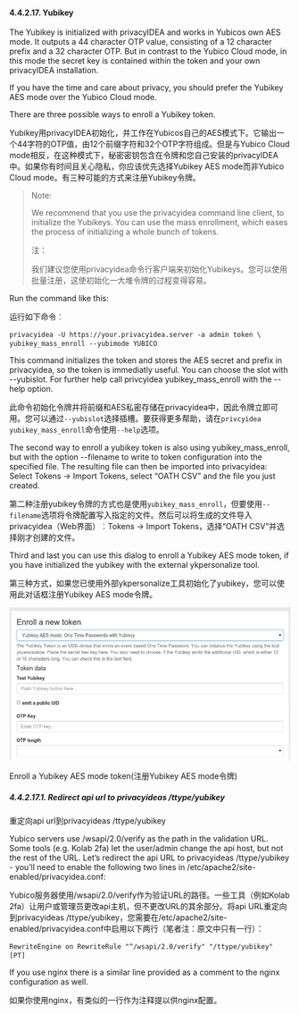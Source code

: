 #### 4.4.2.17. Yubikey

The Yubikey is initialized with privacyIDEA and works in Yubicos own AES mode. It outputs a 44 character OTP value, consisting of a 12 character prefix and a 32 character OTP. But in contrast to the Yubico Cloud mode, in this mode the secret key is contained within the token and your own privacyIDEA installation.

If you have the time and care about privacy, you should prefer the Yubikey AES mode over the Yubico Cloud mode.

There are three possible ways to enroll a Yubikey token.

Yubikey用privacyIDEA初始化，并工作在Yubicos自己的AES模式下。它输出一个44字符的OTP值，由12个前缀字符和32个OTP字符组成。但是与Yubico Cloud mode相反，在这种模式下，秘密密钥包含在令牌和您自己安装的privacyIDEA中。如果你有时间且关心隐私，你应该优先选择Yubikey AES mode而非Yubico Cloud mode。有三种可能的方式来注册Yubikey令牌。

> Note:
> 
> We recommend that you use the privacyidea command line client, to initialize the Yubikeys. You can use the mass enrollment, which eases the process of initializing a whole bunch of tokens.
> 
> 注：
> 
> 我们建议您使用privacyidea命令行客户端来初始化Yubikeys。您可以使用批量注册，这使初始化一大堆令牌的过程变得容易。

Run the command like this:

运行如下命令︰

```
privacyidea -U https://your.privacyidea.server -a admin token \
yubikey_mass_enroll --yubimode YUBICO
```

This command initializes the token and stores the AES secret and prefix in privacyidea, so the token is immediatly useful. You can choose the slot with --yubislot. For further help call privcyidea yubikey_mass_enroll with the --help option.

此命令初始化令牌并将前缀和AES私密存储在privacyidea中，因此令牌立即可用。您可以通过`--yubislot`选择插槽。要获得更多帮助，请在`privcyidea yubikey_mass_enroll`命令使用`--help`选项。

The second way to enroll a yubikey token is also using yubikey_mass_enroll, but with the option --filename to write to token configuration into the specified file. The resulting file can then be imported into privacyidea: Select Tokens -> Import Tokens, select “OATH CSV” and the file you just created.

第二种注册yubikey令牌的方式也是使用`yubikey_mass_enroll`，但要使用`--filename`选项将令牌配置写入指定的文件。然后可以将生成的文件导入privacyidea（Web界面）︰Tokens -> Import Tokens，选择“OATH CSV”并选择刚才创建的文件。

Third and last you can use this dialog to enroll a Yubikey AES mode token, if you have initialized the yubikey with the external ykpersonalize tool.

第三种方式，如果您已使用外部ykpersonalize工具初始化了yubikey，您可以使用此对话框注册Yubikey AES mode令牌。

![enroll_yubikey](../Contents/enroll_yubikey.png)

Enroll a Yubikey AES mode token(注册Yubikey AES mode令牌)

##### 4.4.2.17.1. Redirect api url to privacyideas /ttype/yubikey

重定向api url到privacyideas /ttype/yubikey

Yubico servers use /wsapi/2.0/verify as the path in the validation URL. Some tools (e.g. Kolab 2fa) let the user/admin change the api host, but not the rest of the URL. Let’s redirect the api URL to privacyideas /ttype/yubikey - you’ll need to enable the following two lines in /etc/apache2/site-enabled/privacyidea.conf:

Yubico服务器使用/wsapi/2.0/verify作为验证URL的路径。一些工具（例如Kolab 2fa）让用户或管理员更改api主机，但不更改URL的其余部分。将api URL重定向到privacyideas /ttype/yubikey，您需要在/etc/apache2/site-enabled/privacyidea.conf中启用以下两行（笔者注：原文中只有一行）：

```
RewriteEngine on RewriteRule "^/wsapi/2.0/verify" "/ttype/yubikey" [PT]
```

If you use nginx there is a similar line provided as a comment to the nginx configuration as well.

如果你使用nginx，有类似的一行作为注释提以供nginx配置。